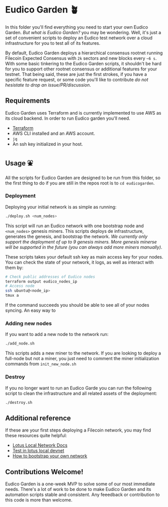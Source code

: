 # Eudico Garden 🪴
In this folder you'll find everything you need to start your own Eudico Garden. _But what is Eudico Garden?_ you may be wondering. Well, it's just a set of convenient scripts to deploy an Eudico test network over a cloud infrastructure for you to test all of its features.

By default, Eudico Garden deploys a hierarchical consensus rootnet running Filecoin Expected Consensus with
`2k` sectors and new blocks every `~6 s`. With some basic tinkering to the Eudico Garden scripts, it shouldn't be 
hard for you to support other rootnet consensus or additional features for your testnet.
That being said, these are just the first strokes, if you have a specific feature request, or some code you'll like to contribute
_do not hesistate to drop an issue/PR/discussion_.

## Requirements
Eudico Garden uses Terraform and is currently implemented to use AWS as its cloud backend. In order to run Eudico garden
you'll need.
- [Terraform](https://learn.hashicorp.com/tutorials/terraform/install-cli)
- AWS CLI installed and an AWS account.
- `jq`
- An ssh key initialized in your host.

## Usage ⛲
All the scripts for Eudico Garden are designed to be run from this folder, so the first thing to do if you are still in the repos
root is to `cd eudicogarden`.

### Deployment 
Deploying your initial network is as simple as running:
```bash
./deploy.sh <num_nodes>
``` 
This script will run an Eudico network with one bootstrap node and `<num_nodes>` genesis miners. This scripts deploys de infrastructure,
generates the genesis, and bootstrap the network. _We currently only support
the deployment of up to 9 genesis miners. More genesis minerse will be supported in the future (you can always add more miners
manually)_.

These scripts takes your default ssh key as main access key for your nodes. You can check the state of your network, it logs,
as well as interact with them by:
```bash
# Check public addresses of Eudico nodes
terraform output eudico_nodes_ip
# Access node
ssh ubuntu@<node_ip>
tmux a
```
If the command succeeds you should be able to see all of your nodes syncing. An easy way to 

### Adding new nodes
If you want to add a new node to the network run:
```bash
./add_node.sh
```
This scripts adds a new miner to the network. If you are looking to deploy a full-node but not a miner,
you just need to comment the miner initialization commands from `init_new_node.sh`

### Destroy
If you no longer want to run an Eudico Garde you can run the following script to clean the infrastructure
and all related assets of the deployment:
```bash
./destroy.sh
```
## Additional reference
If these are your first steps deploying a Filecoin network, you may find these resources quite helpful:
- [Lotus Local Network Docs](https://lotus.filecoin.io/developers/local-network/)
- [Test in lotus local devnet](https://www.notion.so/pl-strflt/Test-in-lotus-local-devnet-08618dac5bb54d00837c6dabf08913b8)
- [How to bootstrap your own network](https://www.notion.so/pl-strflt/PUBLIC-How-to-bootstrap-your-own-network-e072ff97f0bb4906930b809b630eddd0#ebfc402c7eac47c9a2a0a96b5a1da7f4)
## Contributions Welcome!
Eudico Garden is a one-week MVP to solve some of our most immediate needs. There's a lot of work to
be done to make Eudico Garden and its automation scripts stable and consistent. Any feeedback or contribution
to this code is more than welcome.
